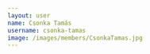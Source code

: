 ```yaml
---
layout: user
name: Csonka Tamás
username: csonka-tamas
image: /images/members/CsonkaTamas.jpg
---
```

